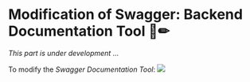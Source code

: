 # Modification of Swagger: Backend Documentation Tool 📄✏

*This part is under development ...*

To modify the *Swagger Documentation Tool*:
    <img src="https://github.com/sfl0r3nz05/nlp-dlt/blob/sentencelvl/documentation/images/Swagger_documentation.png">